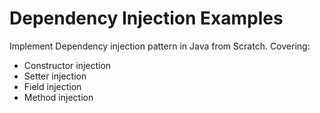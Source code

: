 # Dependency Injection Examples

Implement Dependency injection pattern in Java from Scratch.
Covering:

- Constructor injection
- Setter injection
- Field injection
- Method injection
